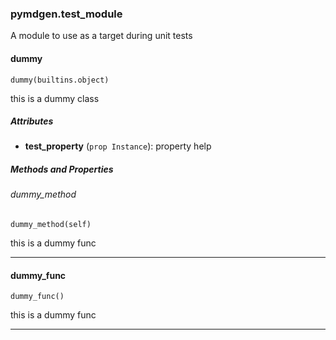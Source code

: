 ### pymdgen.test_module
A module to use as a target during unit tests
#### dummy

```
dummy(builtins.object)
```

this is a dummy class 

##### Attributes
- **test_property** (`prop Instance`): property help
##### Methods and Properties
###### dummy_method

```
dummy_method(self)
```

this is a dummy func 

---

#### dummy_func

```
dummy_func()
```

this is a dummy func 

---
